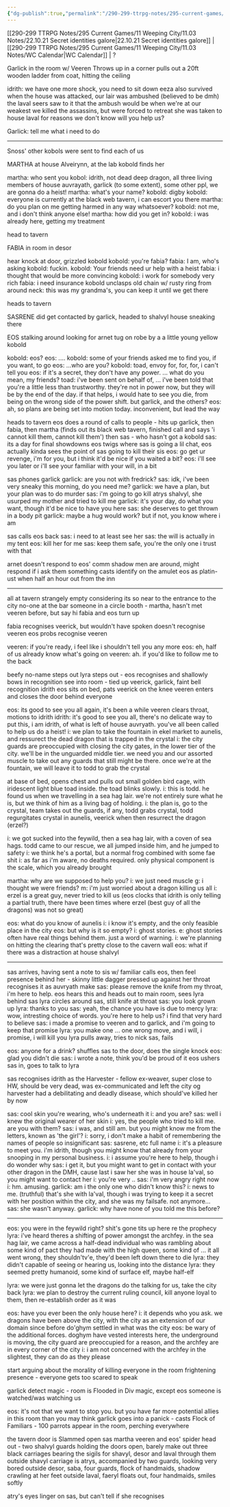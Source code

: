 ```yaml
---
{"dg-publish":true,"permalink":"/290-299-ttrpg-notes/295-current-games/11-weeping-city/11-03-notes/22-12-12-back-room-politics/"}
---
```



[[290-299 TTRPG Notes/295 Current Games/11 Weeping City/11.03 Notes/22.10.21 Secret identities galore\|22.10.21 Secret identities galore]] | [[290-299 TTRPG Notes/295 Current Games/11 Weeping City/11.03 Notes/WC Calendar\|WC Calendar]] | ?

Garlick in the room w/ Veeren
Throws up in a corner
pulls out a 20ft wooden ladder from coat, hitting the ceiling

idrith: we have one more shock, you need to sit down
eeza also survived
when the house was attacked, our lair was ambushed (believed to be dmh)
the laval seers saw to it that the ambush would be when we're at our weakest
we killed the assassins, but were forced to retreat
she was taken to house laval for reasons we don't know
will you help us?

Garlick: tell me what i need to do

****

Snoss' other kobols were sent to find each of us

MARTHA
at house Alveirynn, at the lab
kobold finds her

martha: who sent you
kobol: idrith, not dead deep dragon, all three living members of house auvrayath, garlick (to some extent), some other ppl, we are gonna do a heist!
martha: what's your name?
kobold: digby
kobold: everyone is currently at the black web tavern, i can escort you there
martha: do you plan on me getting harmed in any way whatsoever?
kobold: not me, and i don't think anyone else!
martha: how did you get in?
kobold: i was already here, getting my treatment

head to tavern

FABIA
in room in desor

hear knock at door, grizzled kobold
kobold: you're fabia? 
fabia: I am, who's asking
kobold: fuckin.
kobold: Your friends need ur help with a heist
fabia: i thought that would be more convincing
kobold: i work for somebody very rich
fabia: i need insurance
kobold unclasps old chain w/ rusty ring from around neck: this was my grandma's, you can keep it until we get there

heads to tavern

SASRENE
did get contacted by garlick, headed to shalvyl house
sneaking there

EOS
stalking around looking for arnet
tug on robe by a a little young yellow kobold

kobold: eos?
eos: ....
kobold: some of your friends asked me to find you, if you want, to go
eos: ...who are you?
kobold: toad, envoy for, for, for, i can't tell you
eos: if it's a secret, they don't have any power. ... what do you mean, my friends?
toad: i've been sent on behalf of, ... i've been told that you're a little less than trustworthy. they're not in power now, but they will be by the end of the day. if that helps, i would hate to see you die, from being on the wrong side of the power shift. but garlick, and the others?
eos: ah, so plans are being set into motion today. inconvenient, but lead the way

heads to tavern
eos does a round of calls to people - hits up garlick, then fabia, then martha (finds out its black web tavern, finished call and says 'i cannot kill them, cannot kill them')
then sas - who hasn't got a kobold
sas: its a day for final showdowns
eos twigs where sas is going
a lil chat, eos actually kinda sees the point of sas going to kill their sis
eos: go get ur revenge, i'm for you, but i think it'd be nice if you waited a bit?
eos: i'll see you later or i'll see your familiar with your will, in a bit

sas phones garlick
garlick: are you not with fredrick?
sas: idk, i've been very sneaky this morning, do you need me?
garlick: we have a plan, but your plan was to do murder
sas: i'm going to go kill atrys shalvyl, she usurped my mother and tried to kill me
garlick: it's your day, do what you want, though it'd be nice to have you here
sas: she deserves to get thrown in a body pit
garlick: maybe a hug would work? but if not, you know where i am

sas calls eos back
sas: i need to at least see her
sas: the will is actually in my tent
eos: kill her for me
sas: keep them safe, you're the only one i trust with that

arnet doesn't respond to eos' comm
shadow men are around, might respond if i ask them something
casts identify on the amulet
eos as platin-ust when half an hour out from the inn

****

all at tavern
strangely empty considering its so near to the entrance to the city
no-one at the bar
someone in a circle booth - martha, hasn't met veeren before, but say hi
fabia and eos turn up

fabia recognises veerick, but wouldn't have spoken
doesn't recognise veeren
eos probs recognise veeren

veeren: if you're ready, i feel like i shouldn't tell you any more
eos: eh, half of us already know what's going on
veeren: ah. if you'd like to follow me to the back

beefy no-name steps out
lyra steps out - eos recognises and shallowly bows in recognition
see into room - tied up veerick, garlick, faint bell recognition idrith
eos sits on bed, pats veerick on the knee
veeren enters and closes the door behind everyone

eos: its good to see you all again, it's been a while
veeren clears throat, motions to idrith
idrith: it's good to see you all, there's no delicate way to put this, i am idrith, of what is left of house auvryath. you've all been called to help us do a heist!
i: we plan to take the fountain in ekel market to aunelis, and ressurect the dead dragon that is trapped in the crystal
i: the city guards are preoccupied with closing the city gates, in the lower tier of the city. we'll be in the unguarded middle tier. we need you and our assorted muscle to take out any guards that still might be there. once we're at the fountain, we will leave it to todd to grab the crystal

at base of bed, opens chest and pulls out small golden bird cage, with iridescent light blue toad inside. the toad blinks slowly. 
i: this is todd. he found us when we travelling in a sea hag lair. we're not entirely sure what he is, but we think of him as a living bag of holding.
i: the plan is, go to the crystal, team takes out the guards, if any, todd grabs crystal, todd regurgitates crystal in aunelis, veerick when then resurrect the dragon (erzel?)

i: we got sucked into the feywild, then a sea hag lair, with a coven of sea hags. todd came to our rescue, we all jumped inside him, and he jumped to safety
i: we think he's a portal, but a normal frog combined with some fae shit
i: as far as i'm aware, no deaths required. only physical component is the scale, which you already brought

martha: why are we supposed to help you?
i: we just need muscle
g: i thought we were friends?
m: i'm just worried about a dragon killing us all
i: erzel is a great guy, never tried to kill us (eos clocks that idrith is only telling a partial truth, there have been times where erzel (best guy of all the dragons) was not so great)

eos: what do you know of aunelis
i: i know it's empty, and the only feasible place in the city
eos: but why is it so empty?
i: ghost stories. 
e: ghost stories often have real things behind them. just a word of warning.
i: we're planning on hitting the clearing that's pretty close to the cavern wall
eos: what if there was a distraction at house shalvyl

****

sas arrives, having sent a note to sis w/ familiar
calls eos, then feel presence behind her - skinny little dagger pressed up against her throat
recognises it as auvryath make
sas: please remove the knife from my throat, i'm here to help.
eos hears this and heads out to main room, sees lyra behind sas
lyra circles around sas, still knife at throat
sas: you look grown up
lyra: thanks to you
sas: yeah, the chance you have is due to mercy
lyra: wow, intresting choice of words. you're here to help us? i find that very hard to believe
sas: i made a promise to veeren and to garlick, and i'm going to keep that promise
lyra: you make one ... one wrong move, and i will, i promise, i will kill you
lyra pulls away, tries to nick sas, fails

eos: anyone for a drink?
shuffles sas to the door, does the single knock
eos: glad you didn't die
sas: i wrote a note, think you'd be proud of it
eos ushers sas in, goes to talk to lyra

sas recognises idrith as the Harvester - fellow ex-weaver, super close to HW, should be very dead, was ex-communicated and left the city
og harvester had a debilitating and deadly disease, which should've killed her by now

sas: cool skin you're wearing, who's underneath it
i: and you are?
sas: well i knew the original wearer of her skin
i: yes, the people who tried to kill me. are you with them?
sas: i was, and still am. but you might know me from the letters, known as 'the girl'?
i: sorry, i don't make a habit of remembering the names of people so insignificant
sas: sasrene, etc full name
i: it's a pleasure to meet you. i'm idrith, though you might know that already from your snooping in my personal business.
i: i assume you're here to help, though i do wonder why
sas: i get it, but you might want to get in contact with your other dragon in the DMH, cause last i saw her she was in house la'val, so you might want to contact her
i: you're very ..
sas: i'm very angry right now
i: hm. amusing.
garlick: am i the only one who didn't know this?
i: news to me. (truthful) that's she with la'val, though i was trying to keep it a secret with her position within the city, and she was my failsafe. not anymore...
sas: she wasn't anyway. 
garlick: why have none of you told me this before?

****

eos: you were in the feywild right? shit's gone tits up here re the prophecy
lyra: i've heard theres a shifting of power amongst the archfey. in the sea hag lair, we came across a half-dead individual who was rambling about some kind of pact they had made with the high queen, some kind of ... it all went wrong, they shouldn'tv'e, they'd been left down there to die
lyra: they didn't capable of seeing or hearing us, looking into the distance
lyra: they seemed pretty humanoid, some kind of surface elf, maybe half-elf

lyra: we were just gonna let the dragons do the talking for us, take the city back
lyra: we plan to destroy the current ruling council, kill anyone loyal to them, then re-establish order as it was

eos: have you ever been the only house here?
i: it depends who you ask. we dragons have been above the city, with the city as an extension of our domain since before do'ghym settled in what was the city
eos: be wary of the additional forces. doghym have vested interests here, the underground is moving, the city guard are preoccupied for a reason, and the archfey are in every corner of the city
i: i am not concerned with the archfey in the slightest, they can do as they please

start arguing about the morality of killing everyone in the room
frightening presence - everyone gets too scared to speak

garlick detect magic - room is Flooded in Div magic, except eos
someone is watched/was watching us

eos: it's not that we want to stop you. but you have far more potential allies in this room than you may think
garlick goes into a panick - casts Flock of Familiars - 100 parrots appear in the room, perching everywhere

the tavern door is Slammed open
sas martha veeren and eos' spider head out - two shalvyl guards holding the doors open, barely make out three black carriages bearing the sigils for shavyl, desor and laval through them
outside shavyl carriage is atrys, accompanied by two guards, looking very bored
outside desor, saba, four guards, flock of handmaids, shadow crawling at her feet
outside laval, faeryl floats out, four handmaids, smiles softly

atry's eyes linger on sas, but can't tell if she recognises

